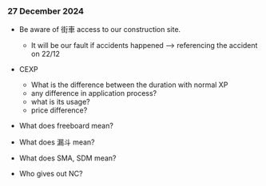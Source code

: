 ### 27 December 2024

- Be aware of 街車 access to our construction site. 
    - It will be our fault if accidents happened --> referencing the accident on 22/12

- CEXP
    - What is the difference between the duration with normal XP
    - any difference in application process? 
    - what is its usage? 
    - price difference? 

- What does freeboard mean? 
- What does 漏斗 mean? 
- What does SMA, SDM mean?
- Who gives out NC? 